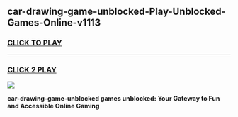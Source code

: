 
## car-drawing-game-unblocked-Play-Unblocked-Games-Online-v1113
<h3>
<a href="https://premium76.site?title=car-drawing-game-unblocked&ref=24A">CLICK TO PLAY</a></h3>
<hr>

<h3>
<a href="https://premium76.site?title=car-drawing-game-unblocked&ref=24A">CLICK 2 PLAY</a>
  
</h3>

<a href="https://premium76.site?title=car-drawing-game-unblocked&ref=24A"><img src="https://clearcache.store/games.png"></a>


**car-drawing-game-unblocked games unblocked: Your Gateway to Fun and Accessible Online Gaming**
